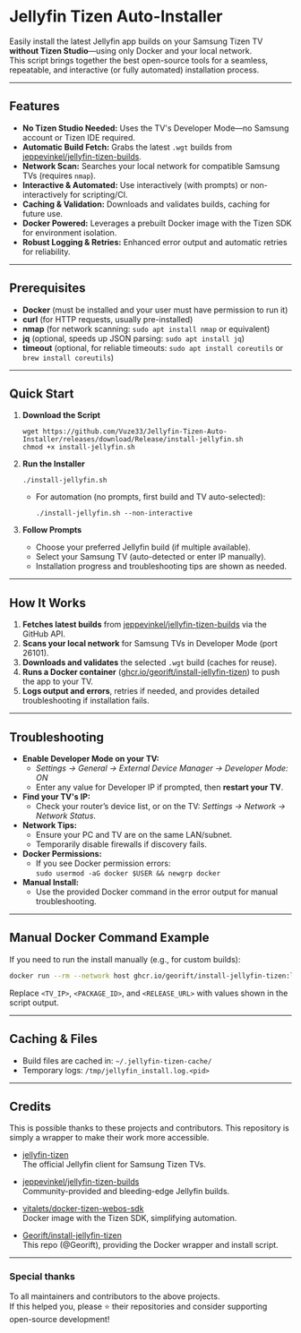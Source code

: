# Jellyfin Tizen Auto-Installer

Easily install the latest Jellyfin app builds on your Samsung Tizen TV **without Tizen Studio**—using only Docker and your local network.  
This script brings together the best open-source tools for a seamless, repeatable, and interactive (or fully automated) installation process.

---

## Features

- **No Tizen Studio Needed:** Uses the TV's Developer Mode—no Samsung account or Tizen IDE required.
- **Automatic Build Fetch:** Grabs the latest `.wgt` builds from [jeppevinkel/jellyfin-tizen-builds](https://github.com/jeppevinkel/jellyfin-tizen-builds).
- **Network Scan:** Searches your local network for compatible Samsung TVs (requires `nmap`).
- **Interactive & Automated:** Use interactively (with prompts) or non-interactively for scripting/CI.
- **Caching & Validation:** Downloads and validates builds, caching for future use.
- **Docker Powered:** Leverages a prebuilt Docker image with the Tizen SDK for environment isolation.
- **Robust Logging & Retries:** Enhanced error output and automatic retries for reliability.

---

## Prerequisites

- **Docker** (must be installed and your user must have permission to run it)
- **curl** (for HTTP requests, usually pre-installed)
- **nmap** (for network scanning: `sudo apt install nmap` or equivalent)
- **jq** (optional, speeds up JSON parsing: `sudo apt install jq`)
- **timeout** (optional, for reliable timeouts: `sudo apt install coreutils` or `brew install coreutils`)

---

## Quick Start

1. **Download the Script**

   ```
   wget https://github.com/Vuze33/Jellyfin-Tizen-Auto-Installer/releases/download/Release/install-jellyfin.sh
   chmod +x install-jellyfin.sh
   ```

2. **Run the Installer**

   ```
   ./install-jellyfin.sh
   ```

   - For automation (no prompts, first build and TV auto-selected):

     ```
     ./install-jellyfin.sh --non-interactive
     ```

3. **Follow Prompts**

   - Choose your preferred Jellyfin build (if multiple available).
   - Select your Samsung TV (auto-detected or enter IP manually).
   - Installation progress and troubleshooting tips are shown as needed.

---

## How It Works

1. **Fetches latest builds** from [jeppevinkel/jellyfin-tizen-builds](https://github.com/jeppevinkel/jellyfin-tizen-builds) via the GitHub API.
2. **Scans your local network** for Samsung TVs in Developer Mode (port 26101).
3. **Downloads and validates** the selected `.wgt` build (caches for reuse).
4. **Runs a Docker container** ([ghcr.io/georift/install-jellyfin-tizen](https://github.com/Georift/install-jellyfin-tizen)) to push the app to your TV.
5. **Logs output and errors**, retries if needed, and provides detailed troubleshooting if installation fails.

---

## Troubleshooting

- **Enable Developer Mode on your TV:**
  - *Settings → General → External Device Manager → Developer Mode: ON*
  - Enter any value for Developer IP if prompted, then **restart your TV**.
- **Find your TV's IP:**
  - Check your router’s device list, or on the TV: *Settings → Network → Network Status*.
- **Network Tips:**
  - Ensure your PC and TV are on the same LAN/subnet.
  - Temporarily disable firewalls if discovery fails.
- **Docker Permissions:**
  - If you see Docker permission errors:  
    `sudo usermod -aG docker $USER && newgrp docker`
- **Manual Install:**
  - Use the provided Docker command in the error output for manual troubleshooting.

---

## Manual Docker Command Example

If you need to run the install manually (e.g., for custom builds):

```sh
docker run --rm --network host ghcr.io/georift/install-jellyfin-tizen:latest <TV_IP> "<PACKAGE_ID>" "<RELEASE_URL>"
```
Replace `<TV_IP>`, `<PACKAGE_ID>`, and `<RELEASE_URL>` with values shown in the script output.

---

## Caching & Files

- Build files are cached in: `~/.jellyfin-tizen-cache/`
- Temporary logs: `/tmp/jellyfin_install.log.<pid>`

---

## Credits

This is possible thanks to these projects and contributors. This repository is simply a wrapper to make their work more accessible.

- [jellyfin-tizen](https://github.com/jellyfin/jellyfin-tizen)  
  The official Jellyfin client for Samsung Tizen TVs.

- [jeppevinkel/jellyfin-tizen-builds](https://github.com/jeppevinkel/jellyfin-tizen-builds)  
  Community-provided and bleeding-edge Jellyfin builds.

- [vitalets/docker-tizen-webos-sdk](https://github.com/vitalets/docker-tizen-webos-sdk)  
  Docker image with the Tizen SDK, simplifying automation.

- [Georift/install-jellyfin-tizen](https://github.com/Georift/install-jellyfin-tizen)  
  This repo (@Georift), providing the Docker wrapper and install script.

---

### Special thanks

To all maintainers and contributors to the above projects.  
If this helped you, please ⭐️ their repositories and consider supporting open-source development!
